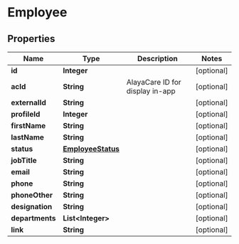 
# Employee

## Properties
Name | Type | Description | Notes
------------ | ------------- | ------------- | -------------
**id** | **Integer** |  |  [optional]
**acId** | **String** | AlayaCare ID for display in-app |  [optional]
**externalId** | **String** |  |  [optional]
**profileId** | **Integer** |  |  [optional]
**firstName** | **String** |  |  [optional]
**lastName** | **String** |  |  [optional]
**status** | [**EmployeeStatus**](EmployeeStatus.md) |  |  [optional]
**jobTitle** | **String** |  |  [optional]
**email** | **String** |  |  [optional]
**phone** | **String** |  |  [optional]
**phoneOther** | **String** |  |  [optional]
**designation** | **String** |  |  [optional]
**departments** | **List&lt;Integer&gt;** |  |  [optional]
**link** | **String** |  |  [optional]



